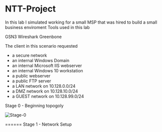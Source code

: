 # NTT-Project


In this lab I simulated working for a small MSP that was hired to build a small business enviroment
Tools used in this lab

GSN3
Wireshark
Greenbone

The client in this scenario requested
* a secure network
* an internal Windows Domain
* an internal Microsoft IIS webserver
* an internal Windows 10 workstation
* a public webserver
* a public FTP server
* a LAN network on 10.128.0.0/24
* a DMZ network on 10.128.10.0/24
* a GUEST network on 10.128.99.0/24

Stage 0 - Beginning topogoly 

![Stage-0](https://github.com/Ftk91/NTT-Project/assets/170447276/f7166442-d400-4640-8875-65a016036231)


======
Stage 1 - Network Setup

